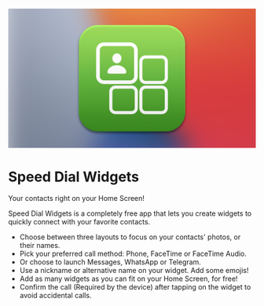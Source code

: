 ![Capsule Logo](./logo.png)
# Speed Dial Widgets

Your contacts right on your Home Screen!

Speed Dial Widgets is a completely free app that lets you create widgets to quickly connect with your favorite contacts.

- Choose between three layouts to focus on your contacts' photos, or their names.
- Pick your preferred call method: Phone, FaceTime or FaceTime Audio.
- Or choose to launch Messages, WhatsApp or Telegram.
- Use a nickname or alternative name on your widget. Add some emojis!
- Add as many widgets as you can fit on your Home Screen, for free!
- Confirm the call (Required by the device) after tapping on the widget to avoid accidental calls.

